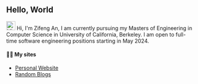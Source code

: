## Hello, World

<img src='https://qpluspicture.oss-cn-beijing.aliyuncs.com/6LjjQA/Hi.gif' alt='Hi' width="24"/> Hi, I'm Zifeng An, I am currently pursuing my Masters of Engineering in Computer Science in University of California, Berkeley. I am open to full-time software engineering positions starting in May 2024. 

#### 🤾‍♂️ My sites
* <a href='https://zifengallen.top/' target='_blank'>Personal Website</a> 
* <a href='https://book.zifengallen.top/' target='_blank'>Random Blogs</a> 

<!--
**AllenAnZifeng/AllenAnZifeng** is a ✨ _special_ ✨ repository because its `README.md` (this file) appears on your GitHub profile.

Here are some ideas to get you started:

- 🔭 I’m currently working on ...
- 🌱 I’m currently learning ...
- 👯 I’m looking to collaborate on ...
- 🤔 I’m looking for help with ...
- 💬 Ask me about ...
- 📫 How to reach me: ...
- 😄 Pronouns: ...
- ⚡ Fun fact: ...
-->

